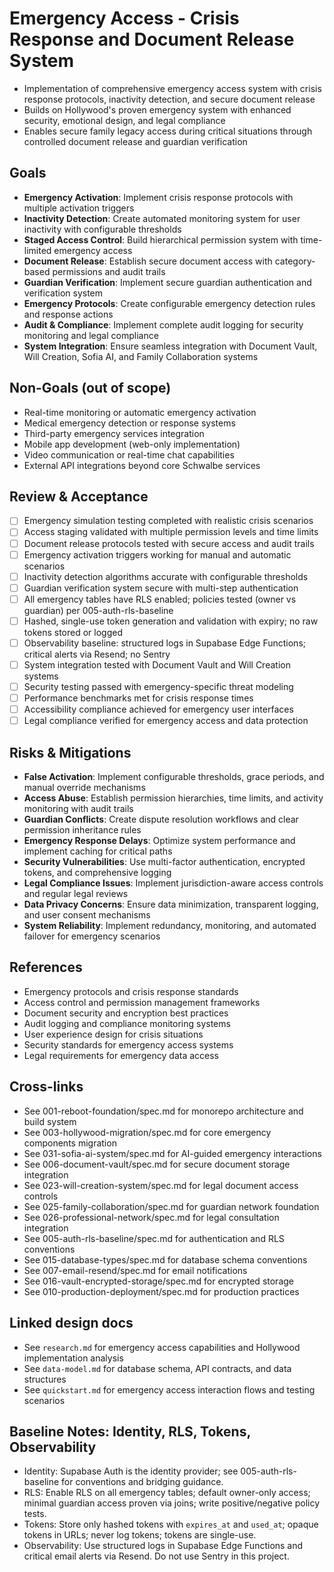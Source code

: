 # Emergency Access - Crisis Response and Document Release System

- Implementation of comprehensive emergency access system with crisis response protocols, inactivity detection, and secure document release
- Builds on Hollywood's proven emergency system with enhanced security, emotional design, and legal compliance
- Enables secure family legacy access during critical situations through controlled document release and guardian verification

## Goals

- **Emergency Activation**: Implement crisis response protocols with multiple activation triggers
- **Inactivity Detection**: Create automated monitoring system for user inactivity with configurable thresholds
- **Staged Access Control**: Build hierarchical permission system with time-limited emergency access
- **Document Release**: Establish secure document access with category-based permissions and audit trails
- **Guardian Verification**: Implement secure guardian authentication and verification system
- **Emergency Protocols**: Create configurable emergency detection rules and response actions
- **Audit & Compliance**: Implement complete audit logging for security monitoring and legal compliance
- **System Integration**: Ensure seamless integration with Document Vault, Will Creation, Sofia AI, and Family Collaboration systems

## Non-Goals (out of scope)

- Real-time monitoring or automatic emergency activation
- Medical emergency detection or response systems
- Third-party emergency services integration
- Mobile app development (web-only implementation)
- Video communication or real-time chat capabilities
- External API integrations beyond core Schwalbe services

## Review & Acceptance

- [ ] Emergency simulation testing completed with realistic crisis scenarios
- [ ] Access staging validated with multiple permission levels and time limits
- [ ] Document release protocols tested with secure access and audit trails
- [ ] Emergency activation triggers working for manual and automatic scenarios
- [ ] Inactivity detection algorithms accurate with configurable thresholds
- [ ] Guardian verification system secure with multi-step authentication
- [ ] All emergency tables have RLS enabled; policies tested (owner vs guardian) per 005-auth-rls-baseline
- [ ] Hashed, single-use token generation and validation with expiry; no raw tokens stored or logged
- [ ] Observability baseline: structured logs in Supabase Edge Functions; critical alerts via Resend; no Sentry
- [ ] System integration tested with Document Vault and Will Creation systems
- [ ] Security testing passed with emergency-specific threat modeling
- [ ] Performance benchmarks met for crisis response times
- [ ] Accessibility compliance achieved for emergency user interfaces
- [ ] Legal compliance verified for emergency access and data protection

## Risks & Mitigations

- **False Activation**: Implement configurable thresholds, grace periods, and manual override mechanisms
- **Access Abuse**: Establish permission hierarchies, time limits, and activity monitoring with audit trails
- **Guardian Conflicts**: Create dispute resolution workflows and clear permission inheritance rules
- **Emergency Response Delays**: Optimize system performance and implement caching for critical paths
- **Security Vulnerabilities**: Use multi-factor authentication, encrypted tokens, and comprehensive logging
- **Legal Compliance Issues**: Implement jurisdiction-aware access controls and regular legal reviews
- **Data Privacy Concerns**: Ensure data minimization, transparent logging, and user consent mechanisms
- **System Reliability**: Implement redundancy, monitoring, and automated failover for emergency scenarios

## References

- Emergency protocols and crisis response standards
- Access control and permission management frameworks
- Document security and encryption best practices
- Audit logging and compliance monitoring systems
- User experience design for crisis situations
- Security standards for emergency access systems
- Legal requirements for emergency data access

## Cross-links

- See 001-reboot-foundation/spec.md for monorepo architecture and build system
- See 003-hollywood-migration/spec.md for core emergency components migration
- See 031-sofia-ai-system/spec.md for AI-guided emergency interactions
- See 006-document-vault/spec.md for secure document storage integration
- See 023-will-creation-system/spec.md for legal document access controls
- See 025-family-collaboration/spec.md for guardian network foundation
- See 026-professional-network/spec.md for legal consultation integration
- See 005-auth-rls-baseline/spec.md for authentication and RLS conventions
- See 015-database-types/spec.md for database schema conventions
- See 007-email-resend/spec.md for email notifications
- See 016-vault-encrypted-storage/spec.md for encrypted storage
- See 010-production-deployment/spec.md for production practices

## Linked design docs

- See `research.md` for emergency access capabilities and Hollywood implementation analysis
- See `data-model.md` for database schema, API contracts, and data structures
- See `quickstart.md` for emergency access interaction flows and testing scenarios

## Baseline Notes: Identity, RLS, Tokens, Observability

- Identity: Supabase Auth is the identity provider; see 005-auth-rls-baseline for conventions and bridging guidance.
- RLS: Enable RLS on all emergency tables; default owner-only access; minimal guardian access proven via joins; write positive/negative policy tests.
- Tokens: Store only hashed tokens with `expires_at` and `used_at`; opaque tokens in URLs; never log tokens; tokens are single-use.
- Observability: Use structured logs in Supabase Edge Functions and critical email alerts via Resend. Do not use Sentry in this project.
